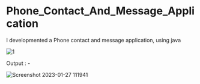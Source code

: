 # Phone_Contact_And_Message_Application
I developmented a Phone contact and message application, using java  

![1](https://user-images.githubusercontent.com/98957798/215026246-6ab05b55-7244-41eb-a5a7-f1767cb2a1bd.png)

Output : - 

![Screenshot 2023-01-27 111941](https://user-images.githubusercontent.com/98957798/215026588-d23ec403-0ff7-4565-804a-b3fdacff8db0.png)

